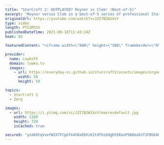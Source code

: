 ```yaml
---
title: "StarCraft 2: OUTPLAYED? Reynor vs Clem! (Best-of-5)"
excerpt: "Reynor versus Clem in a best-of-5 series of professional StarCraft 2. Clem has been absolutely destroying the competition in Terran versus Zerg, but Reynor is of course the World Champion.  Support my work on Patreon: http://www.patreon.com/lowkotv Become a YouTube member: https://lowko.tv/join  My second"
originalUrl: https://youtube.com/watch?v=JZI7B2W1XvY
type: video
length: PT53M35S
publishedDateTime: 2021-09-16T11:43:24Z
heat: 93

featuredContent: "<iframe width=\"800\" height=\"500\" frameborder=\"0\" src=\"https://www.youtube.com/embed/JZI7B2W1XvY\" allow=\"accelerometer; autoplay; encrypted-media; gyroscope; picture-in-picture\" allowfullscreen></iframe>"

provider:
  name: LowkoTV
  domain: lowko.tv
  images:
    - url: https://everyday-cc.github.io/starcraft2/assets/images/organizations/lowko.tv-50x50.jpg
      width: 50
      height: 50

topics:
  - StarCraft 2
  - Zerg

images:
  - url: https://i.ytimg.com/vi/JZI7B2W1XvY/maxresdefault.jpg
    width: 1280
    height: 720
    isCached: true

secured: "yzm6OtqVvefW2X7FCgGfX4YBxEbhiK2tdfbiOdgEhIRasPSB8msDJf2FBGkOmUA57wByejM0FNkm6cw4cTdM2d3oeX1OdpEpq3sof2SnVnTG5LLDS8HGRGEBf3qOsHilmbU1k9FRBcagyBoD3nchX4iYX7rdWANofl3OiGvxBqPeg2ThtrxFOoiMlzPuySroIUasCzgwvX63K6Bkbtc6O9N/NPQKmfDlgyUMReo0hRun0tgPzwUTzIj1m1yTUEVoQPCVw9PCFMRyuWKyDXa8W9TZIs05InN3SJsaeN5tD+c0l/d5eZulA2T0+RdT5+qKhc4Di685kY5H6iDJK4SimZ70CZG3GQYFShSgEN6GM9FjWN7mFd24s6kJB5Tjza+Ny1/hmxLy9dsrWmWUI56YmsIamWJWgh8VveIZFQhl2ulkEMPt8C6Nt+7hfFmy/qDX;a3tik4JJ3XsXAulSxAEsjw=="
---
```


